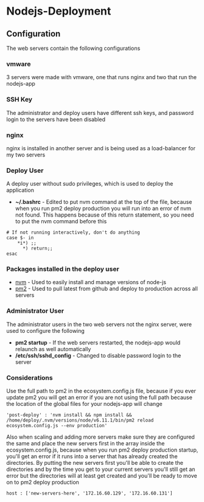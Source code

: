 # Nodejs-Deployment
## Configuration
The web servers contain the following configurations
### vmware
3 servers were made with vmware, one that runs nginx and two that run the nodejs-app
### SSH Key
The administrator and deploy users have different ssh keys, and password login to the servers have been disabled
### nginx
nginx is installed in another server and is being used as a load-balancer for my two servers
### Deploy User
A deploy user without sudo privileges, which is used to deploy the application
* **~/.bashrc** - Edited to put nvm command at the top of the file, because when you run pm2 deploy production you will run into an error of nvm not found. This happens because of this return statement, so you need to put the nvm command before this
```
# If not running interactively, don't do anything
case $- in
    *i*) ;;
      *) return;;
esac
```
### Packages installed in the deploy user
* [nvm](https://github.com/creationix/nvm) - Used to easily install and manage versions of node-js
* [pm2](https://github.com/Unitech/pm2) - Used to pull latest from github and deploy to production across all servers
### Administrator User
The administrator users in the two web servers not the nginx server, were used to configure the following
* **pm2 startup** - If the web servers restarted, the nodejs-app would relaunch as well automatically
* **/etc/ssh/sshd_config** - Changed to disable password login to the server
### Considerations 
Use the full path to pm2 in the ecosystem.config.js file, because if you ever update pm2 you will get an error if you are not using the full path because the location of the global files for your nodejs-app will change
```
'post-deploy' : 'nvm install && npm install && /home/deploy/.nvm/versions/node/v6.11.1/bin/pm2 reload ecosystem.config.js --env production'
```
Also when scaling and adding more servers make sure they are configured the same and place the new servers first in the array inside the ecosystem.config.js, because when you run pm2 deploy production startup, you'll get an error if it runs into a server that has already created the directories. By putting the new servers first you'll be able to create the directories and by the time you get to your current servers you'll still get an error but the directories will at least get created and you'll be ready to move on to pm2 deploy production
```
host : ['new-servers-here', '172.16.60.129', '172.16.60.131']
``` 
